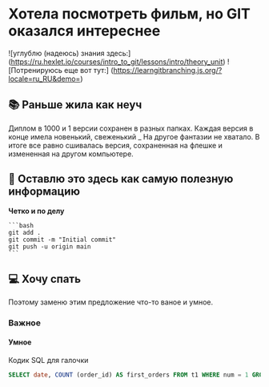# Хотела посмотреть фильм, но GIT оказался интереснее

![углублю (надеюсь) знания здесь:]
(https://ru.hexlet.io/courses/intro_to_git/lessons/intro/theory_unit)
![Потренируюсь еще вот тут:]
(https://learngitbranching.js.org/?locale=ru_RU&demo=)

## 📚 Раньше жила как неуч

Диплом в 1000 и 1 версии сохранен в разных папках. Каждая версия в конце имела новенький, свеженький _ На другое фантазии не хватало. В итоге все равно сшивалась версия, сохраненная на флешке и измененная на другом компьютере.

## 🚀 Оставлю это здесь как самую полезную информацию

**Четко и по делу**

    ```bash
    git add .
	git commit -m "Initial commit"
	git push -u origin main
    ```

## 💻 Хочу спать

Поэтому заменю этим предложение что-то ваное и умное.

### Важное

#### Умное

Кодик SQL для галочки

```sql
SELECT date, COUNT (order_id) AS first_orders FROM t1 WHERE num = 1 GROUP BY date ORDER BY date;